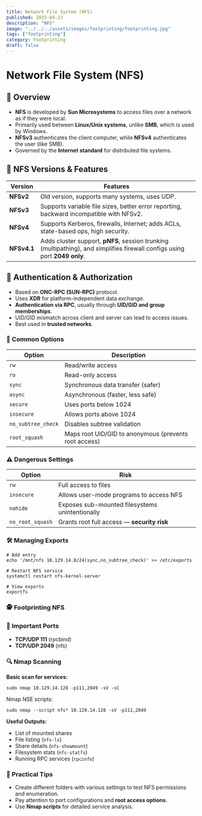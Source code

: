 ```yaml
---
title: Network File System (NFS)
published: 2025-04-23
description: "NFS"
image: "../../../assets/images/footprinting/footprinting.jpg"
tags: ["footprinting"]
category: Footprinting
draft: false
---
```

# Network File System (NFS)

## 📌 Overview

- **NFS** is developed by **Sun Microsystems** to access files over a network as if they were local.
- Primarily used between **Linux/Unix systems**, unlike **SMB**, which is used by Windows.
- **NFSv3** authenticates the client computer, while **NFSv4** authenticates the user (like SMB).
- Governed by the **Internet standard** for distributed file systems.

## 🔢 NFS Versions & Features

| Version | Features |
| --- | --- |
| **NFSv2** | Old version, supports many systems, uses UDP. |
| **NFSv3** | Supports variable file sizes, better error reporting, backward incompatible with NFSv2. |
| **NFSv4** | Supports Kerberos, firewalls, Internet; adds ACLs, state-based ops, high security. |
| **NFSv4.1** | Adds cluster support, **pNFS**, session trunking (multipathing), and simplifies firewall configs using port **2049 only**. |

## 🔐 Authentication & Authorization

- Based on **ONC-RPC (SUN-RPC)** protocol.
- Uses **XDR** for platform-independent data exchange.
- **Authentication via RPC**, usually through **UID/GID and group memberships**.
- UID/GID mismatch across client and server can lead to access issues.
- Best used in **trusted networks**.

### 📁 Common Options

| Option | Description |
| --- | --- |
| `rw` | Read/write access |
| `ro` | Read-only access |
| `sync` | Synchronous data transfer (safer) |
| `async` | Asynchronous (faster, less safe) |
| `secure` | Uses ports below 1024 |
| `insecure` | Allows ports above 1024 |
| `no_subtree_check` | Disables subtree validation |
| `root_squash` | Maps root UID/GID to anonymous (prevents root access) |

### ⚠️ Dangerous Settings

| Option | Risk |
| --- | --- |
| `rw` | Full access to files |
| `insecure` | Allows user-mode programs to access NFS |
| `nohide` | Exposes sub-mounted filesystems unintentionally |
| `no_root_squash` | Grants root full access — **security risk** |

### 🛠️ Managing Exports

```
# Add entry
echo '/mnt/nfs 10.129.14.0/24(sync,no_subtree_check)' >> /etc/exports

# Restart NFS service
systemctl restart nfs-kernel-server

# View exports
exportfs

```

### 🕵️ Footprinting NFS

### 📌 Important Ports

- **TCP/UDP 111** (rpcbind)
- **TCP/UDP 2049** (nfs)

### 🔍 Nmap Scanning

**Basic scan for services:**

```
sudo nmap 10.129.14.128 -p111,2049 -sV -sC
```

Nmap NSE scripts:

```
sudo nmap --script nfs* 10.129.14.128 -sV -p111,2049
```

**Useful Outputs:**

- List of mounted shares
- File listing (`nfs-ls`)
- Share details (`nfs-showmount`)
- Filesystem stats (`nfs-statfs`)
- Running RPC services (`rpcinfo`)

### 🧪 Practical Tips

- Create different folders with various settings to test NFS permissions and enumeration.
- Pay attention to port configurations and **root access options**.
- Use **Nmap scripts** for detailed service analysis.